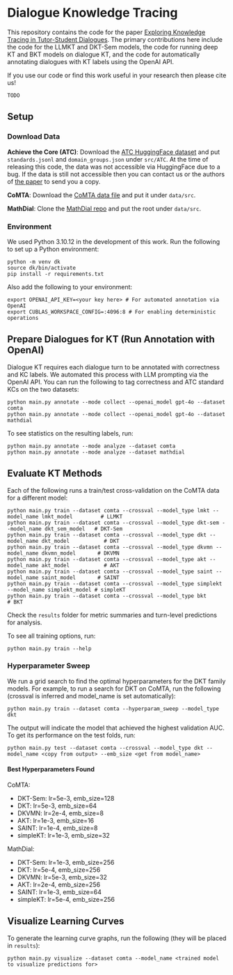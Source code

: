 # Dialogue Knowledge Tracing
This repository contains the code for the paper <a href="">Exploring Knowledge Tracing in Tutor-Student Dialogues</a>. The primary contributions here include the code for the LLMKT and DKT-Sem models, the code for running deep KT and BKT models on dialogue KT, and the code for automatically annotating dialogues with KT labels using the OpenAI API.

If you use our code or find this work useful in your research then please cite us!
```
TODO
```

## Setup

### Download Data
<b>Achieve the Core (ATC)</b>: Download the <a href="https://huggingface.co/datasets/allenai/achieve-the-core">ATC HuggingFace dataset</a> and put `standards.jsonl` and `domain_groups.json` under `src/ATC`. At the time of releasing this code, the data was not accessible via HuggingFace due to a bug. If the data is still not accessible then you can contact us or the authors of <a href="https://arxiv.org/pdf/2408.04226">the paper</a> to send you a copy.

<b>CoMTA</b>: Download the <a href="https://github.com/Khan/tutoring-accuracy-dataset/blob/main/CoMTA_dataset.json">CoMTA data file</a> and put it under `data/src`.

<b>MathDial</b>: Clone the <a href="https://github.com/eth-nlped/mathdial/tree/main">MathDial repo</a> and put the root under `data/src`.

### Environment
We used Python 3.10.12 in the development of this work. Run the following to set up a Python environment:
```
python -m venv dk
source dk/bin/activate
pip install -r requirements.txt
```

Also add the following to your environment:
```
export OPENAI_API_KEY=<your key here> # For automated annotation via OpenAI
export CUBLAS_WORKSPACE_CONFIG=:4096:8 # For enabling deterministic operations
```

## Prepare Dialogues for KT (Run Annotation with OpenAI)
Dialogue KT requires each dialogue turn to be annotated with correctness and KC labels. We automated this process with LLM prompting via the OpenAI API. You can run the following to tag correctness and ATC standard KCs on the two datasets:
```
python main.py annotate --mode collect --openai_model gpt-4o --dataset comta
python main.py annotate --mode collect --openai_model gpt-4o --dataset mathdial
```

To see statistics on the resulting labels, run:
```
python main.py annotate --mode analyze --dataset comta
python main.py annotate --mode analyze --dataset mathdial
```

## Evaluate KT Methods
Each of the following runs a train/test cross-validation on the CoMTA data for a different model:
```
python main.py train --dataset comta --crossval --model_type lmkt --model_name lmkt_model         # LLMKT
python main.py train --dataset comta --crossval --model_type dkt-sem --model_name dkt_sem_model   # DKT-Sem
python main.py train --dataset comta --crossval --model_type dkt --model_name dkt_model           # DKT
python main.py train --dataset comta --crossval --model_type dkvmn --model_name dkvmn_model       # DKVMN
python main.py train --dataset comta --crossval --model_type akt --model_name akt_model           # AKT
python main.py train --dataset comta --crossval --model_type saint --model_name saint_model       # SAINT
python main.py train --dataset comta --crossval --model_type simplekt --model_name simplekt_model # simpleKT
python main.py train --dataset comta --crossval --model_type bkt                                  # BKT
```

Check the `results` folder for metric summaries and turn-level predictions for analysis.

To see all training options, run:
```
python main.py train --help
```

### Hyperparameter Sweep
We run a grid search to find the optimal hyperparameters for the DKT family models. For example, to run a search for DKT on CoMTA, run the following (crossval is inferred and model_name is set automatically):
```
python main.py train --dataset comta --hyperparam_sweep --model_type dkt
```

The output will indicate the model that achieved the highest validation AUC. To get its performance on the test folds, run:
```
python main.py test --dataset comta --crossval --model_type dkt --model_name <copy from output> --emb_size <get from model_name>
```

#### Best Hyperparameters Found

CoMTA:
- DKT-Sem: lr=5e-3, emb_size=128
- DKT: lr=5e-3, emb_size=64
- DKVMN: lr=2e-4, emb_size=8
- AKT: lr=1e-3, emb_size=16
- SAINT: lr=1e-4, emb_size=8
- simpleKT: lr=1e-3, emb_size=32

MathDial:
- DKT-Sem: lr=1e-3, emb_size=256
- DKT: lr=5e-4, emb_size=256
- DKVMN: lr=5e-3, emb_size=32
- AKT: lr=2e-4, emb_size=256
- SAINT: lr=1e-3, emb_size=64
- simpleKT: lr=5e-4, emb_size=256

## Visualize Learning Curves
To generate the learning curve graphs, run the following (they will be placed in `results`):
```
python main.py visualize --dataset comta --model_name <trained model to visualize predictions for>
```
